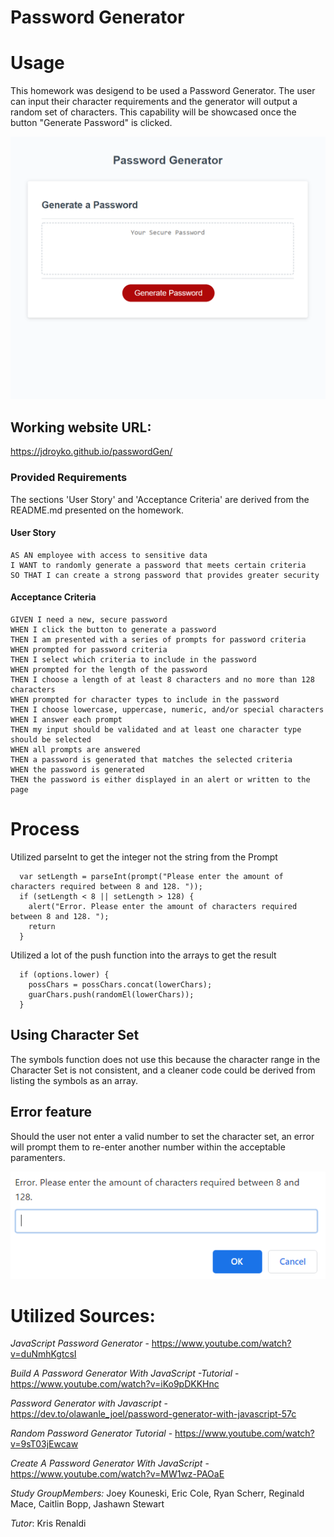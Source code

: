 # Password Generator

# Usage

This homework was desigend to be used a Password Generator. The user can input their character requirements and the generator will output a random set of characters. This capability will be showcased once the button "Generate Password" is clicked. 

![Screenshot.PNG](./images/Screenshot.PNG)



## Working website URL:

https://jdroyko.github.io/passwordGen/

### Provided Requirements

The sections 'User Story' and 'Acceptance Criteria' are derived from the README.md presented on the homework. 

#### User Story

```
AS AN employee with access to sensitive data
I WANT to randomly generate a password that meets certain criteria
SO THAT I can create a strong password that provides greater security
```

#### Acceptance Criteria

```
GIVEN I need a new, secure password
WHEN I click the button to generate a password
THEN I am presented with a series of prompts for password criteria
WHEN prompted for password criteria
THEN I select which criteria to include in the password
WHEN prompted for the length of the password
THEN I choose a length of at least 8 characters and no more than 128 characters
WHEN prompted for character types to include in the password
THEN I choose lowercase, uppercase, numeric, and/or special characters
WHEN I answer each prompt
THEN my input should be validated and at least one character type should be selected
WHEN all prompts are answered
THEN a password is generated that matches the selected criteria
WHEN the password is generated
THEN the password is either displayed in an alert or written to the page
```

# Process

Utilized parseInt to get the integer not the string from the Prompt
```
  var setLength = parseInt(prompt("Please enter the amount of characters required between 8 and 128. "));
  if (setLength < 8 || setLength > 128) {
    alert("Error. Please enter the amount of characters required between 8 and 128. ");
    return
  }
```

Utilized a lot of the push function into the arrays to get the result
```
  if (options.lower) {
    possChars = possChars.concat(lowerChars);
    guarChars.push(randomEl(lowerChars));
  }
```



## Using Character Set
The symbols function does not use this because the character range in the Character Set is not consistent, and a cleaner code could be derived from listing the symbols as an array.

## Error feature

Should the user not enter a valid number to set the character set, an error will prompt them to re-enter another number within the acceptable paramenters. 



![setLenghtError.PNG](./images/setLenghtError.PNG)

# Utilized Sources:

*JavaScript Password Generator* - https://www.youtube.com/watch?v=duNmhKgtcsI

*Build A Password Generator With JavaScript -Tutorial* - https://www.youtube.com/watch?v=iKo9pDKKHnc

*Password Generator with Javascript* - https://dev.to/olawanle_joel/password-generator-with-javascript-57c

*Random Password Generator Tutorial* - https://www.youtube.com/watch?v=9sT03jEwcaw

*Create A Password Generator With JavaScript* - https://www.youtube.com/watch?v=MW1wz-PAOaE

*Study GroupMembers:* Joey Kouneski, Eric Cole, Ryan Scherr, Reginald Mace, Caitlin Bopp, Jashawn Stewart

*Tutor*: Kris Renaldi
